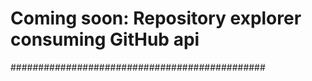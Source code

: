 # Coming soon: Repository explorer consuming GitHub api
##############################################
